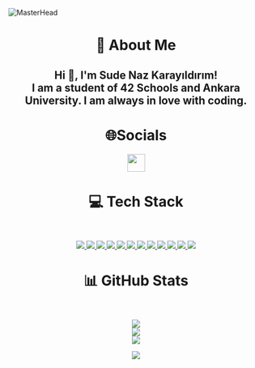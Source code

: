 ![MasterHead](https://camo.githubusercontent.com/0269a14e7cd538be31627954fcf6cd73f032ab406ad93b9f0340b738c26179a8/68747470733a2f2f63646e612e61727473746174696f6e2e636f6d2f702f6173736574732f696d616765732f696d616765732f3033352f3639332f3635362f6f726967696e616c2f6777796e6574682d62616c7563696f2d68656c6c6f2d776f726c642e6769663f31363135363432383737)


<h1 align="center">💫 About Me</h1>

<h2 align="center">Hi 👋, I'm Sude Naz Karayıldırım! <br> I am a student of 42 Schools and Ankara University. I am always in love with coding.</h2>

<h1 align="center">🌐Socials</h1>
<p align="center">
  <a href="https://instagram.com/n4zerati">
    <img src="https://img.shields.io/badge/Instagram-%23E4405F.svg?logo=Instagram&logoColor=white"  height="35">
  </a>
</p>

<h1 align="center">💻 Tech Stack</h1><br>
<p align="center">
  <a href="https://www.cprogramming.com">
    <img src="https://img.shields.io/badge/c-%2300599C.svg?style=for-the-badge&logo=c&logoColor=white"  >
  <a href="https://www.php.net">
    <img src="https://img.shields.io/badge/php-%23777BB4.svg?style=for-the-badge&logo=php&logoColor=white" >
  <a href="https://www.java.com">
    <img src="https://img.shields.io/badge/java-%23ED8B00.svg?style=for-the-badge&logo=openjdk&logoColor=white"  >
  <a href="https://html.com">
    <img src="https://img.shields.io/badge/html5-%23E34F26.svg?style=for-the-badge&logo=html5&logoColor=white"  >
  <a href="https://www.w3schools.com/css/">
    <img src="https://img.shields.io/badge/css3-%231572B6.svg?style=for-the-badge&logo=css3&logoColor=white"  >
  <a href="https://www.mysql.com">
    <img src="https://img.shields.io/badge/mysql-4479A1.svg?style=for-the-badge&logo=mysql&logoColor=white"  >
  </a>
    <a href="https://www.w3schools.com/cs/index.php">
    <img src="https://img.shields.io/badge/c%23-%23239120.svg?style=for-the-badge&logo=csharp&logoColor=white"  >
  </a>
    <a href="https://www.w3schools.com/cpp/">
    <img src="https://img.shields.io/badge/c++-%2300599C.svg?style=for-the-badge&logo=c%2B%2B&logoColor=white"  >
  </a>
    <a href="https://dart.dev/">
    <img src="https://img.shields.io/badge/dart-%230175C2.svg?style=for-the-badge&logo=dart&logoColor=white"  >
  </a>
    <a href="https://www.javascript.com/">
    <img src="https://img.shields.io/badge/javascript-%23323330.svg?style=for-the-badge&logo=javascript&logoColor=%23F7DF1E"  >
  </a>
    <a href="https://www.python.org/">
    <img src="https://img.shields.io/badge/python-3670A0?style=for-the-badge&logo=python&logoColor=ffdd54"  >
    <a href="https://www.adobe.com/tr/products/photoshop/landpa.html?skwcid=AL!3085!3!602469521160!e!!g!!adobe%20photoshop&mv=search&mv2=paidsearch&sdid=2XBSBWBF&ef_id=Cj0KCQjwqcO_BhDaARIsACz62vNbRo-KlpXCo9Q6EoCBmUQwpIgwDW_O-CH9WEdFEm1YieyYjr6kf40aAsPoEALw_wcB:G:s&s_kwcid=AL!3085!3!602469521160!e!!g!!adobe%20photoshop!1448694214!55308397806&gad_source=1&gclid=Cj0KCQjwqcO_BhDaARIsACz62vNbRo-KlpXCo9Q6EoCBmUQwpIgwDW_O-CH9WEdFEm1YieyYjr6kf40aAsPoEALw_wcB">
    <img src="https://img.shields.io/badge/adobe%20photoshop-%2331A8FF.svg?style=for-the-badge&logo=adobe%20photoshop&logoColor=white"  >
  </a>
</p>

<h1 align="center">📊 GitHub Stats</h1><br>
<p align="center">
    <img src="https://github-readme-stats.vercel.app/api?username=skarayil&theme=dark&hide_border=false&include_all_commits=false&count_private=false"  > <br/>
    <img src="[https://nirzak-streak-stats.vercel.app/?user=mehmetdonmezz&theme=dark&hide_border=false](https://nirzak-streak-stats.vercel.app/?user=skarayil&theme=dark&hide_border=false)" > <br/>
     <img src="https://github-readme-stats.vercel.app/api/top-langs/?username=skarayil&theme=dark&hide_border=false&include_all_commits=false&count_private=false&layout=compact"  > <br/>
</p>




<p align="center">
    <img src="https://raw.githubusercontent.com/Sutil/Sutil/2b2fad3bf54522bb30c8c170591fc68ff51b69e6/github-contribution-grid-snake2.svg" > <br/>
</p>
